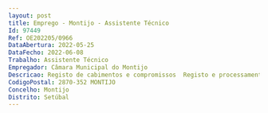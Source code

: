 ```yaml
--- 
layout: post
title: Emprego - Montijo - Assistente Técnico
Id: 97449
Ref: OE202205/0966
DataAbertura: 2022-05-25
DataFecho: 2022-06-08
Trabalho: Assistente Técnico
Empregador: Câmara Municipal do Montijo
Descricao: Registo de cabimentos e compromissos  Registo e processamento de faturas  Emissão de ordens de pagamento  Arquivo
CodigoPostal: 2870-352 MONTIJO
Concelho: Montijo
Distrito: Setúbal
--- 
```


